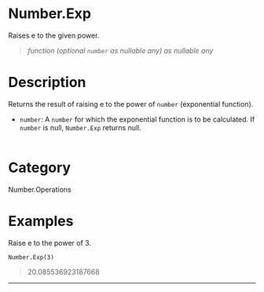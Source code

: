 # Number.Exp
Raises e to the given power.
> _function (optional <code>number</code> as nullable any) as nullable any_

# Description 
Returns the result of raising e to the power of <code>number</code> (exponential function).      
      <ul>
        <li><code>number</code>: A <code>number</code> for which the exponential function is to be calculated. If <code>number</code> is null, <code>Number.Exp</code> returns null. </li>        
      </ul>
# Category 
Number.Operations
# Examples 
Raise e to the power of 3.
```
Number.Exp(3)
```
> 20.085536923187668
***
